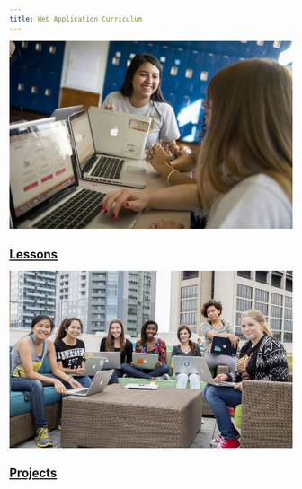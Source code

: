 ```yaml
---
title: Web Application Curriculum
---
```


<section class="class-page">
  <a href="{{ site.url }}/web-app/lessons" class="class-page-card">
    <img src="../assets/images/girls-coding-3.jpg" alt="">
    <h2>Lessons</h2>
  </a>
  <a href="{{ site.url }}/web-app/projects" class="class-page-card">
    <img src="../assets/images/girls-coding-4.jpg" alt="">
    <h2>Projects</h2>
  </a>
</section>
